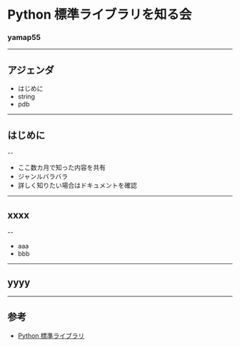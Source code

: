<style type="text/css">
  .reveal h1,
  .reveal h2,
  .reveal h3,
  .reveal h4,
  .reveal h5,
  .reveal h6 {
    text-transform: none;
  }
</style>

# Python 標準ライブラリを知る会

### yamap55

---

## アジェンダ

- はじめに
- string
- pdb

---

## はじめに

--

- ここ数カ月で知った内容を共有
- ジャンルバラバラ
- 詳しく知りたい場合はドキュメントを確認

---

## xxxx

--

- aaa
- bbb

---

## yyyy

---

## 参考

- [Python 標準ライブラリ](https://docs.python.org/ja/3/library/index.html)
